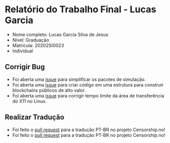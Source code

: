 # Relatório do Trabalho Final - Lucas Garcia

* Nome completo: Lucas Garcia Silva de Jesus
* Nível: Graduação
* Matrícula: 20202SI0023
* Individual

## Corrigir Bug 

* Foi aberta uma [issue](https://github.com/cosmos/cosmos-sdk/issues/21774) para simplificar os pacotes de simulação.
* Foi aberta uma [issue](https://github.com/cosmos/cosmos-sdk/compare/main...LucasGarciaSI:cosmos-sdk:patch-1) para criar código em uma estrutura para construir blockchains públicos de alto valor.
* Foi aberta uma [issue](https://github.com/achristmascarl/rainfrog/issues/83) para corrigir tempo limite da área de transferência do X11 no Linux.

## Realizar Tradução

* Foi feito o [pull request](https://hosted.weblate.org/translate/censorship-no/app/cenov2-strings/pt/?q=state%3A%3Ctranslated&offset=1) para a tradução PT-BR no projeto Censorship.no!
* Foi feito o [pull request](https://hosted.weblate.org/translate/censorship-no/app/cenov2-strings/pt/?q=state%3A%3Ctranslated&offset=3) para a tradução PT-BR no projeto Censorship.no!
